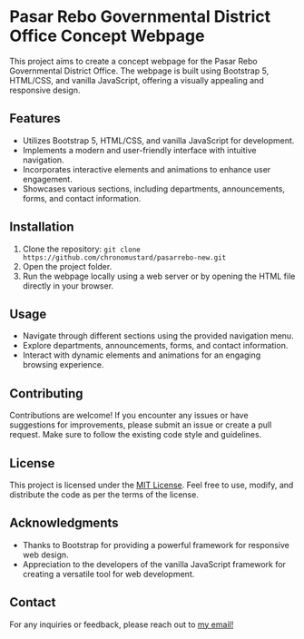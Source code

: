# Pasar Rebo Governmental District Office Concept Webpage

This project aims to create a concept webpage for the Pasar Rebo Governmental District Office. The webpage is built using Bootstrap 5, HTML/CSS, and vanilla JavaScript, offering a visually appealing and responsive design.

## Features

- Utilizes Bootstrap 5, HTML/CSS, and vanilla JavaScript for development.
- Implements a modern and user-friendly interface with intuitive navigation.
- Incorporates interactive elements and animations to enhance user engagement.
- Showcases various sections, including departments, announcements, forms, and contact information.

## Installation

1. Clone the repository: `git clone https://github.com/chronomustard/pasarrebo-new.git`
2. Open the project folder.
3. Run the webpage locally using a web server or by opening the HTML file directly in your browser.

## Usage

- Navigate through different sections using the provided navigation menu.
- Explore departments, announcements, forms, and contact information.
- Interact with dynamic elements and animations for an engaging browsing experience.

## Contributing

Contributions are welcome! If you encounter any issues or have suggestions for improvements, please submit an issue or create a pull request. Make sure to follow the existing code style and guidelines.

## License

This project is licensed under the [MIT License](LICENSE). Feel free to use, modify, and distribute the code as per the terms of the license.

## Acknowledgments

- Thanks to Bootstrap for providing a powerful framework for responsive web design.
- Appreciation to the developers of the vanilla JavaScript framework for creating a versatile tool for web development.

## Contact

For any inquiries or feedback, please reach out to [my email!](mailto:rickypapudi@gmail.com)

